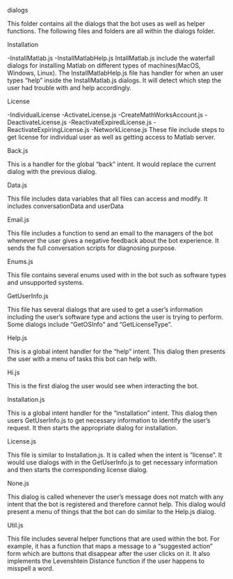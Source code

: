 dialogs

This folder contains all the dialogs that the bot uses as well as helper functions. The following files and folders are all within the dialogs folder.

Installation

-InstallMatlab.js
-InstallMatlabHelp.js
IntallMatlab.js include the waterfall dialogs for installing Matlab on different types of machines(MacOS, Windows, Linux). The InstallMatlabHelp.js file has handler for when an user types “help” inside the InstallMatlab.js dialogs. It will detect which step the user had trouble with and help accordingly.

License

-IndividualLicense
	-ActivateLicense.js
	-CreateMathWorksAccount.js
	-DeactivateLicense.js
	-ReactivateExpiredLicense.js
	-ReactivateExpiringLicense.js
-NetworkLicense.js
These file include steps to get license for individual user as well as getting access to Matlab server. 

Back.js

This is a handler for the global “back” intent. It would replace the current dialog with the previous dialog.

Data.js

This file includes data variables that all files can access and modify. It includes conversationData and userData

Email.js

This file includes a function to send an email to the managers of the bot whenever the user gives a negative feedback about the bot experience. It sends the full conversation scripts for diagnosing purpose.

Enums.js

This file contains several enums used with in the bot such as software types and unsupported systems.

GetUserInfo.js

This file has several dialogs that are used to get a user’s information including the user’s software type and actions the user is trying to perform. Some dialogs include “GetOSInfo” and “GetLicenseType”.

Help.js

This is a global intent handler for the “help” intent. This dialog then presents the user with a menu of tasks this bot can help with.

Hi.js

This is the first dialog the user would see when interacting the bot.

Installation.js

This is a global intent handler for the “installation” intent. This dialog then users GetUserInfo.js to get necessary information to identify the user’s request. It then starts the appropriate dialog for installation.

License.js

This file is similar to Installation.js. It is called when the intent is “license”. It would use dialogs with in the GetUserInfo.js to get necessary information and then starts the corresponding license dialog.

None.js

This dialog is called whenever the user’s message does not match with any intent that the bot is registered and therefore cannot help. This dialog would present a menu of things that the bot can do similar to the Help.js dialog.

Util.js

This file includes several helper functions that are used within the bot. For example, it has a function that maps a message to a “suggested action” form which are buttons that disappear after the user clicks on it. It also implements the Levenshtein Distance function if the user happens to misspell a word.
